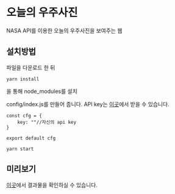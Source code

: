 오늘의 우주사진
=

NASA API를 이용한 오늘의 우주사진을 보여주는 웹

설치방법
-
파일을 다운로드 한 뒤
```
yarn install
```
을 통해 node_modules를 설치

config/index.js를 만들어 줍니다.
API key는 [이곳](https://api.nasa.gov/index.html#apply-for-an-api-key)에서 받을 수 있습니다.
```
const cfg = {
    key: ""//자신의 api key
}

export default cfg
```

```
yarn start
```

미리보기
-
[이곳](https://WonYoungYun.github.io/react-space)에서 결과물을 확인하실 수 있습니다.
